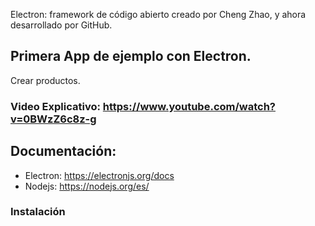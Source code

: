 Electron: framework de código abierto creado por Cheng Zhao, y ahora desarrollado por GitHub.


## Primera App de ejemplo con Electron.
Crear productos.

### Video Explicativo: https://www.youtube.com/watch?v=0BWzZ6c8z-g
## Documentación:
* Electron: https://electronjs.org/docs
* Nodejs: https://nodejs.org/es/

### Instalación


